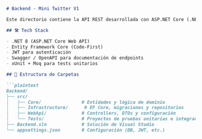 ```markdown
# Backend - Mini Twitter V1

Este directorio contiene la API REST desarrollada con ASP.NET Core (.NET 8).

## 🛠 Tech Stack

- .NET 8 (ASP.NET Core Web API)
- Entity Framework Core (Code-First)
- JWT para autenticación
- Swagger / OpenAPI para documentación de endpoints
- xUnit + Moq para tests unitarios

## 📂 Estructura de Carpetas

```plaintext
Backend/
├── src/
│   ├── Core/               # Entidades y lógica de dominio
│   ├── Infrastructure/      # EF Core, migraciones y repositorios
│   ├── WebApi/             # Controllers, DTOs y configuración
│   └── Tests/              # Proyectos de pruebas unitarias e integración
├── Backend.sln             # Solución de Visual Studio
└── appsettings.json        # Configuración (DB, JWT, etc.)